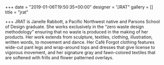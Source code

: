 +++
date = "2019-01-06T19:50:35+00:00"
designer = "JRAT"
gallery = []
title = "jrat"

+++
JRAT is Janelle Rabbott, a Pacific Northwest native and Parsons School of Design graduate. She works exclusively in the “zero waste design methodology” ensuring that no waste is produced in the making of her products. Her work extends from sculpture, textiles, clothing, illustration, written words, to movement and dance. Her Café Forgot clothing features wide-cut pant legs and wrap-around tops and dresses that give license to vigorous movement, and her signature gray and fawn-colored textiles that are softened with frills and flower patterned overlays. 